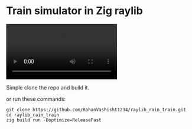 # Train simulator in Zig raylib

<video poster="" controls src="https://github.com/RohanVashisht1234/raylib_rain_train/raw/main/assets/example.mov"></video>

Simple clone the repo and build it.

or run these commands:

```
git clone https://github.com/RohanVashisht1234/raylib_rain_train.git
cd raylib_rain_train
zig build run -Doptimize=ReleaseFast
```
